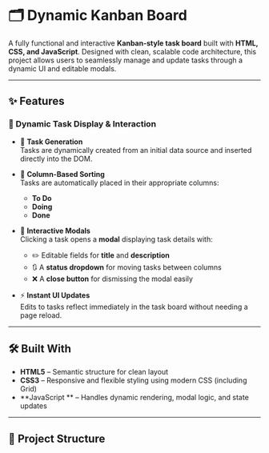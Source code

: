 # 🗂️ Dynamic Kanban Board

A fully functional and interactive **Kanban-style task board** built with **HTML, CSS, and JavaScript**. Designed with clean, scalable code architecture, this project allows users to seamlessly manage and update tasks through a dynamic UI and editable modals.

---

## ✨ Features

### 🔄 Dynamic Task Display & Interaction

- 📌 **Task Generation**  
  Tasks are dynamically created from an initial data source and inserted directly into the DOM.

- 📁 **Column-Based Sorting**  
  Tasks are automatically placed in their appropriate columns:
  - **To Do**
  - **Doing**
  - **Done**

- 🧾 **Interactive Modals**  
  Clicking a task opens a **modal** displaying task details with:
  - ✏️ Editable fields for **title** and **description**
  - 🔃 A **status dropdown** for moving tasks between columns
  - ❌ A **close button** for dismissing the modal easily

- ⚡ **Instant UI Updates**  
  Edits to tasks reflect immediately in the task board without needing a page reload.

---

## 🛠️ Built With

- **HTML5** – Semantic structure for clean layout  
- **CSS3** – Responsive and flexible styling using modern CSS (including Grid)  
- **JavaScript ** – Handles dynamic rendering, modal logic, and state updates

---

## 📁 Project Structure

